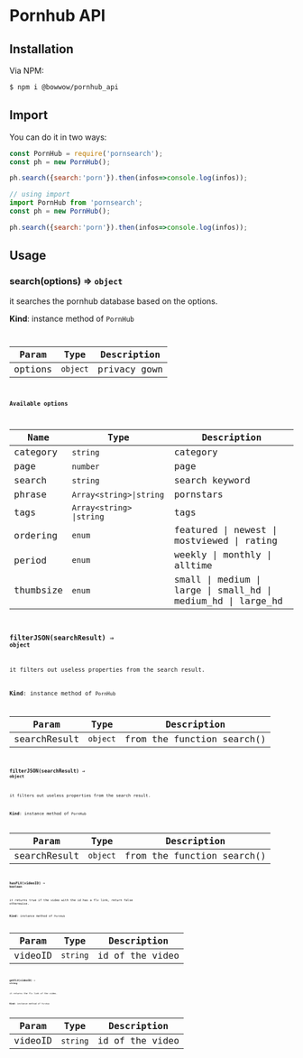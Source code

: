 # Pornhub API

## Installation

Via NPM:
```bash
$ npm i @bowwow/pornhub_api
```

## Import

You can do it in two ways:

```js
const PornHub = require('pornsearch');
const ph = new PornHub();

ph.search({search:'porn'}).then(infos=>console.log(infos));
```

```js
// using import
import PornHub from 'pornsearch';
const ph = new PornHub();

ph.search({search:'porn'}).then(infos=>console.log(infos));
```


## Usage
### search(options) ⇒ <code>object</code>
it searches the pornhub database based on the options.

**Kind**: instance method of <code>PornHub<code>

| Param  | Type                | Description  |
| ------ | ------------------- | ------------ |
| options  | <code>object</code> | privacy gown |

#### Available options
| Name     | Type                                   | Description                           |
| ------    | -------------------                   | ------------                          |
| category  |<code>string<code>                     |   category                            |
| page      | <code>number<code>                    |   page                                |
| search    |<code>string                           |   search keyword                      |
| phrase    |  <code>Array\<string\>\|string<code>  | pornstars                             |
| tags      | <code>Array\<string\> \|string<code>  | tags                                  |
| ordering  |<code>enum<code>                       | featured \| newest \| mostviewed \| rating  |
| period    |<code>enum<code>                       |   weekly \| monthly \| alltime            |
| thumbsize |<code>enum<code>                       | small \| medium \| large \| small_hd \| medium_hd \| large_hd  |


### filterJSON(searchResult) ⇒ <code>object</code>
it filters out useless properties from the search result.

**Kind**: instance method of <code>PornHub<code>

| Param  | Type                | Description  |
| ------ | ------------------- | ------------ |
| searchResult  | <code>object</code> | from the function search() |

### filterJSON(searchResult) ⇒ <code>object</code>
it filters out useless properties from the search result.

**Kind**: instance method of <code>PornHub<code>

| Param  | Type                | Description  |
| ------ | ------------------- | ------------ |
| searchResult  | <code>object</code> | from the function search() |

### hasFLV(videoID) ⇒ <code>boolean</code>
it returns true if the video with the id has a flv link, return false otherewise.

**Kind**: instance method of <code>PornHub<code>

| Param  | Type                | Description  |
| ------ | ------------------- | ------------ |
| videoID  | <code>string</code> | id of the video |

### getFLV(videoID) ⇒ <code>string</code>
it returns the flv link of the video.

**Kind**: instance method of <code>PornHub<code>

| Param  | Type                | Description  |
| ------ | ------------------- | ------------ |
| videoID  | <code>string</code> | id of the video |
